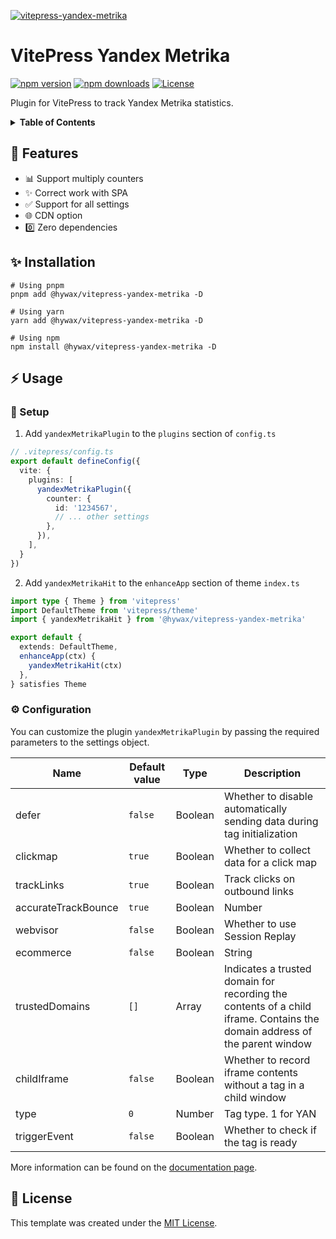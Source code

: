 [![vitepress-yandex-metrika](https://raw.githubusercontent.com/hywax/vitepress-yandex-metrika/main/public/cover.jpg)](https://github.com/hywax/vitepress-yandex-metrika)

# VitePress Yandex Metrika

[![npm version][npm-version-src]][npm-version-href]
[![npm downloads][npm-downloads-src]][npm-downloads-href]
[![License][license-src]][license-href]

Plugin for VitePress to track Yandex Metrika statistics.

<details>
  <summary><b>Table of Contents</b></summary>

* [Features](#-features)
* [Usage](#-usage)
    * [Setup](#-setup)
    * [Configuration](#-configuration)
* [License](#-license)
</details>

## 🎯 Features

* 📊 Support multiply counters
* ✨ Correct work with SPA
* ✅ Support for all settings
* 🌐 CDN option
* 0️⃣ Zero dependencies

## ✨ Installation

```shell
# Using pnpm
pnpm add @hywax/vitepress-yandex-metrika -D

# Using yarn
yarn add @hywax/vitepress-yandex-metrika -D

# Using npm
npm install @hywax/vitepress-yandex-metrika -D
```

## ⚡ Usage

### 🚀 Setup

1. Add `yandexMetrikaPlugin` to the `plugins` section of `config.ts`

```typescript
// .vitepress/config.ts
export default defineConfig({
  vite: {
    plugins: [
      yandexMetrikaPlugin({
        counter: {
          id: '1234567',
          // ... other settings
        },
      }),
    ],
  }
})
```

2. Add `yandexMetrikaHit` to the `enhanceApp` section of theme `index.ts`
```typescript
import type { Theme } from 'vitepress'
import DefaultTheme from 'vitepress/theme'
import { yandexMetrikaHit } from '@hywax/vitepress-yandex-metrika'

export default {
  extends: DefaultTheme,
  enhanceApp(ctx) {
    yandexMetrikaHit(ctx)
  },
} satisfies Theme
```

### ⚙️ Configuration

You can customize the plugin `yandexMetrikaPlugin` by passing the required parameters to the settings object.

| Name                | Default value | Type    | Description                                                                                                               |
|---------------------|---------------|---------|---------------------------------------------------------------------------------------------------------------------------|
| defer               | `false`       | Boolean | Whether to disable automatically sending data during tag initialization                                                   |
| clickmap            | `true`        | Boolean | Whether to collect data for a click map                                                                                   |
| trackLinks          | `true`        | Boolean | Track clicks on outbound links                                                                                            |
| accurateTrackBounce | `true`        | Boolean | Number                                                                                                                    |Accurate bounce rate The parameter can accept these values:  true — Enable the accurate bounce rate, with a non-bounce event registered after 15000 ms (15 s). false — Don't enable the accurate bounce rate. <N> (integer) — Enable the accurate bounce rate. Non-bounce events are recorded after <N> ms.|
| webvisor            | `false`       | Boolean | Whether to use Session Replay                                                                                             |
| ecommerce           | `false`       | Boolean | String                                                                                                                    | Array|Collect data for e-commerce — Ecommerce.  true — Enable e-commerce data collection. Data is transmitted via a JavaScript array named dataLayer in the global namespace (window.dataLayer) false — Disable Ecommerce data collection. <objectName> (String) — Enable Ecommerce data collection. Data is transmitted via a JavaScript array named <objectName> in the global namespace (window.<objectName>) <array> (Array) — Enable Ecommerce data collection. Data is transmitted via a JavaScript <array>|
| trustedDomains      | `[]`          | Array   | Indicates a trusted domain for recording the contents of a child iframe. Contains the domain address of the parent window |
| childIframe         | `false`       | Boolean | Whether to record iframe contents without a tag in a child window                                                         |
| type                | `0`           | Number  | Tag type. 1 for YAN                                                                                                       |
| triggerEvent        | `false`       | Boolean | Whether to check if the tag is ready                                                                                      |

More information can be found on the [documentation page](https://yandex.com/support/metrica/code/counter-initialize.html).

## 📄 License
This template was created under the [MIT License](LICENSE).

<!-- Badges -->

[npm-version-src]: https://img.shields.io/npm/v/@hywax/vitepress-yandex-metrika/latest.svg?logo=hackthebox&color=4A4DFF&logoColor=fff
[npm-version-href]: https://npmjs.com/package/@hywax/vitepress-yandex-metrika
[npm-downloads-src]: https://img.shields.io/npm/dm/@hywax/vitepress-yandex-metrika.svg?colorA=4A4DFF
[npm-downloads-href]: https://npmjs.com/package/@hywax/vitepress-yandex-metrika
[license-src]: https://img.shields.io/badge/License-MIT-4A4DFF?logo=opensourceinitiative&logoColor=fff
[license-href]: https://npmjs.com/package/@hywax/vitepress-yandex-metrika

